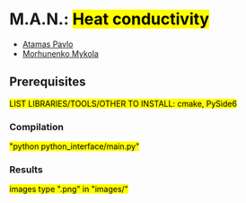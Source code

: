 # M.A.N.: <mark>Heat conductivity</mark>
 - [Atamas Pavlo](https://github.com/jormungandr3000)
 - [Morhunenko Mykola](https://github.com/Myralllka)
## Prerequisites

<mark>LIST LIBRARIES/TOOLS/OTHER TO INSTALL: cmake, PySide6</mark>

### Compilation

<mark>"python python_interface/main.py" </mark>

### Results

<mark>images type ".png" in "images/"</mark>
